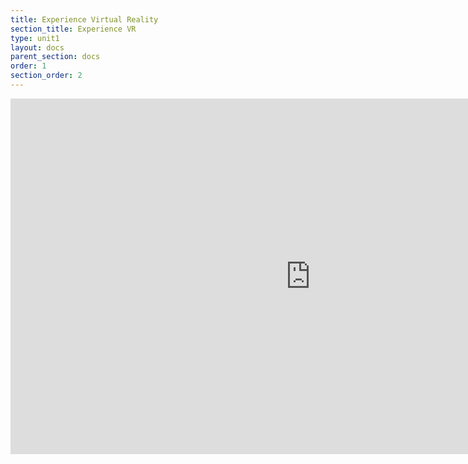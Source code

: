 ```yaml
---
title: Experience Virtual Reality
section_title: Experience VR
type: unit1
layout: docs
parent_section: docs
order: 1
section_order: 2
---
```


<iframe src="https://docs.google.com/presentation/d/1fJbs5sNap8Vhtah9Z150uIAz4SBlqhDQbpAw8wiZ9nQ/embed?start=false&loop=false&delayms=3000" frameborder="0" width="960" height="569" allowfullscreen="true" mozallowfullscreen="true" webkitallowfullscreen="true"></iframe>